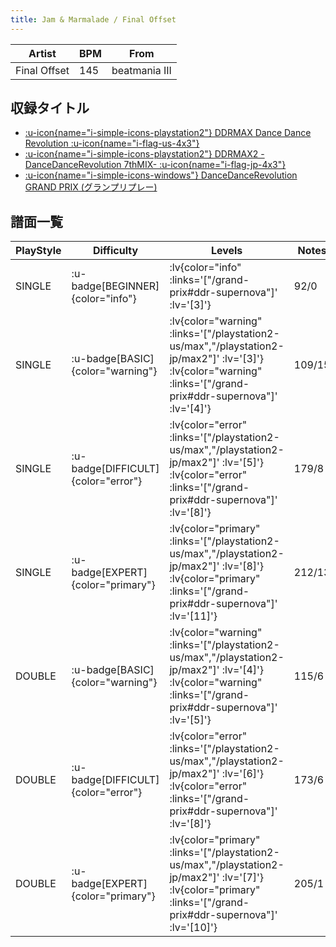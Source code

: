```yaml
---
title: Jam & Marmalade / Final Offset
---
```


|Artist|BPM|From|
|------|---|----|
|Final Offset|145|beatmania III|

## 収録タイトル

- [ :u-icon{name="i-simple-icons-playstation2"} DDRMAX Dance Dance Revolution :u-icon{name="i-flag-us-4x3"} ](/playstation2-us/max)
- [ :u-icon{name="i-simple-icons-playstation2"} DDRMAX2 -DanceDanceRevolution 7thMIX- :u-icon{name="i-flag-jp-4x3"} ](/playstation2-jp/max2)
- [ :u-icon{name="i-simple-icons-windows"} DanceDanceRevolution GRAND PRIX (グランプリプレー)](/grand-prix#ddr-supernova)

## 譜面一覧

|PlayStyle|Difficulty|Levels|Notes|Movie|
|---------|----------|------|-----|-----|
|SINGLE| :u-badge[BEGINNER]{color="info"} | :lv{color="info" :links='["/grand-prix#ddr-supernova"]' :lv='[3]'} |92/0||
|SINGLE| :u-badge[BASIC]{color="warning"} | :lv{color="warning" :links='["/playstation2-us/max","/playstation2-jp/max2"]' :lv='[3]'}  :lv{color="warning" :links='["/grand-prix#ddr-supernova"]' :lv='[4]'} |109/15||
|SINGLE| :u-badge[DIFFICULT]{color="error"} | :lv{color="error" :links='["/playstation2-us/max","/playstation2-jp/max2"]' :lv='[5]'}  :lv{color="error" :links='["/grand-prix#ddr-supernova"]' :lv='[8]'} |179/8||
|SINGLE| :u-badge[EXPERT]{color="primary"} | :lv{color="primary" :links='["/playstation2-us/max","/playstation2-jp/max2"]' :lv='[8]'}  :lv{color="primary" :links='["/grand-prix#ddr-supernova"]' :lv='[11]'} |212/13||
|DOUBLE| :u-badge[BASIC]{color="warning"} | :lv{color="warning" :links='["/playstation2-us/max","/playstation2-jp/max2"]' :lv='[4]'}  :lv{color="warning" :links='["/grand-prix#ddr-supernova"]' :lv='[5]'} |115/6||
|DOUBLE| :u-badge[DIFFICULT]{color="error"} | :lv{color="error" :links='["/playstation2-us/max","/playstation2-jp/max2"]' :lv='[6]'}  :lv{color="error" :links='["/grand-prix#ddr-supernova"]' :lv='[8]'} |173/6||
|DOUBLE| :u-badge[EXPERT]{color="primary"} | :lv{color="primary" :links='["/playstation2-us/max","/playstation2-jp/max2"]' :lv='[7]'}  :lv{color="primary" :links='["/grand-prix#ddr-supernova"]' :lv='[10]'} |205/1||
